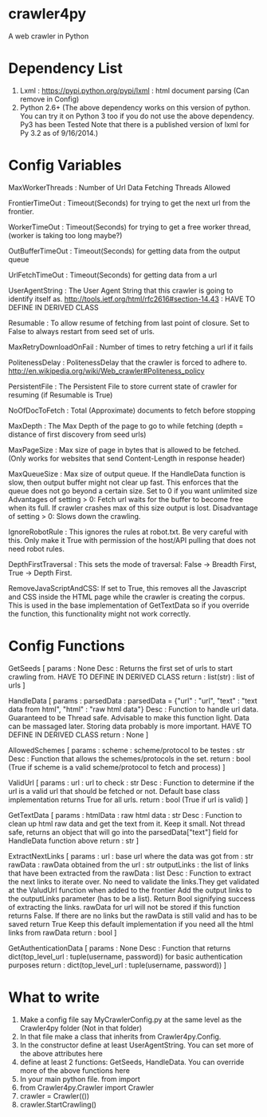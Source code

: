 crawler4py
==========
A web crawler in Python

Dependency List
==========
1. Lxml : https://pypi.python.org/pypi/lxml : html document parsing (Can remove in Config)
2. Python 2.6+ (The above dependency works on this version of python.
               You can try it on Python 3 too if you do not use the above dependency. Py3 has been Tested
               Note that there is a published version of lxml for Py 3.2 as of 9/16/2014.)


Config Variables
==========

MaxWorkerThreads : Number of Url Data Fetching Threads Allowed

FrontierTimeOut : Timeout(Seconds) for trying to get the next url from the frontier. 

WorkerTimeOut : Timeout(Seconds) for trying to get a free worker thread, (worker is taking too long maybe?)

OutBufferTimeOut : Timeout(Seconds) for getting data from the output queue

UrlFetchTimeOut : Timeout(Seconds) for getting data from a url

UserAgentString : The User Agent String that this crawler is going to identify itself as. http://tools.ietf.org/html/rfc2616#section-14.43 : HAVE TO DEFINE IN DERIVED CLASS

Resumable : To allow resume of fetching from last point of closure. Set to False to always restart from seed set of urls.

MaxRetryDownloadOnFail : Number of times to retry fetching a url if it fails

PolitenessDelay : PolitenessDelay that the crawler is forced to adhere to. http://en.wikipedia.org/wiki/Web_crawler#Politeness_policy

PersistentFile : The Persistent File to store current state of crawler for resuming (if Resumable is True)

NoOfDocToFetch : Total (Approximate) documents to fetch before stopping

MaxDepth : The Max Depth of the page to go to while fetching (depth = distance of first discovery from seed urls)

MaxPageSize : Max size of page in bytes that is allowed to be fetched. (Only works for websites that send Content-Length in response header)

MaxQueueSize : Max size of output queue. If the HandleData function is slow, then output buffer might not clear up fast.
               This enforces that the queue does not go beyond a certain size.
               Set to 0 if you want unlimited size
               Advantages of setting > 0: Fetch url waits for the buffer to become free when its full. If crawler crashes max of this size output is lost.
               Disadvantage of setting > 0: Slows down the crawling.

IgnoreRobotRule : This ignores the rules at robot.txt. Be very careful with this. Only make it True with permission of the host/API pulling that does not need robot rules.

DepthFirstTraversal : This sets the mode of traversal: False -> Breadth First, True -> Depth First.

RemoveJavaScriptAndCSS: If set to True, this removes all the Javascript and CSS inside the HTML page while the crawler is creating the corpus. This is used in the base implementation of GetTextData so if you override the function, this functionality might not work correctly. 

Config Functions
==========
GetSeeds [
  params : None
  Desc : Returns the first set of urls to start crawling from. HAVE TO DEFINE IN DERIVED CLASS
  return : list(str) : list of urls ]

HandleData [
  params : parsedData : parsedData = {"url" : "url", "text" : "text data from html", "html" : "raw html data"}
  Desc : Function to handle url data. Guaranteed to be Thread safe. Advisable to make this function light. Data can be massaged later. Storing data probably is more important.  HAVE TO DEFINE IN DERIVED CLASS
  return : None ]

AllowedSchemes [
  params : scheme : scheme/protocol to be testes : str 
  Desc : Function that allows the schemes/protocols in the set.
  return : bool (True if scheme is a valid scheme/protocol to fetch and process) ]

ValidUrl [
  params : url : url to check : str
  Desc : Function to determine if the url is a valid url that should be fetched or not. Default base class implementation returns True for all urls.
  return : bool (True if url is valid) ]
    
GetTextData [
  params : htmlData : raw html data : str
  Desc : Function to clean up html raw data and get the text from it. Keep it small. Not thread safe, returns an object that will go into the parsedData["text"] field for HandleData function above
  return : str ]

ExtractNextLinks [
  params : url : base url where the data was got from : str
           rawData : rawData obtained from the url : str
           outputLinks : the list of links that have been extracted from the rawData : list
  Desc : Function to extract the next links to iterate over. No need to validate the links.They get validated at the ValudUrl function when added to the frontier Add the output links to the outputLinks parameter (has to be a list). Return Bool signifying success of extracting the links. rawData for url will not be stored if this function returns False. If there are no links but the rawData is still valid and has to be saved return True    Keep this default implementation if you need all the html links from rawData
  return : bool ]

GetAuthenticationData [
  params : None
  Desc : Function that returns dict(top_level_url : tuple(username, password)) for basic authentication purposes
  return : dict(top_level_url : tuple(username, password)) ]

What to write
==========
1. Make a config file say MyCrawlerConfig.py at the same level as the Crawler4py folder (Not in that folder)
2. In that file make a class that inherits from Crawler4py.Config.
3. In the constructor define at least UserAgentString. You can set more of the above attributes here
4. define at least 2 functions: GetSeeds, HandleData. You can override more of the above functions here
5. In your main python file. from <Filename> import <Config Class name>
6. from Crawler4py.Crawler import Crawler
7. crawler = Crawler(<Config Class Name>())
8. crawler.StartCrawling()
